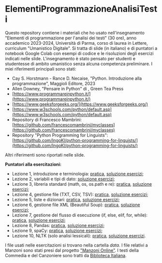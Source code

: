 # ElementiProgrammazioneAnalisiTesti
Questo repository contiene i materiali che ho usato nell'insegnamento "Elementi di programmazione per l'analisi dei testi" (30 ore), anno accademico 2023-2024, Università di Parma, corso di laurea in Lettere, curriculum "Umanistico Digitale". Si tratta di slide (in italiano) e di puntatori a notebook Google Colab con esempi di codice e le risoluzioni degli esercizi indicati nelle slide. L'insegnamento è stato pensato per studenti e studentesse di ambito umanistico senza alcuna competenza preliminare. I miei riferimenti principali sono stati:
- Cay S. Horstmann - Rance D. Necaise, "Python. Introduzione alla programmazione", Maggioli Editore, 2023
- Allen Downey, "Pensare in Python" di , Green Tea Press
- [https://www.programmareinpython.it/](https://www.programmareinpython.it/)
- [https://www.geeksforgeeks.org/](https://www.geeksforgeeks.org/)
- [https://www.w3schools.com/python/default.asp](https://www.w3schools.com/python/default.asp)
- Repository di Francesco Mambrini: [https://github.com/francescomambrini/myclasses](https://github.com/francescomambrini/myclasses)
- Repository "Python Programming for Linguists": [https://github.com/IngoKl/python-programming-for-linguists/](https://github.com/IngoKl/python-programming-for-linguists/)

Altri riferimenti sono riportati nelle slide.

**Puntatori alla esercitazioni:**
- Lezione 1, introduzione e terminologia: [pratica](https://colab.research.google.com/drive/1DFJSuo2mRwXG-TP_c26oQAyk7xn3Gttb?usp=sharing), [soluzione esercizi](https://colab.research.google.com/drive/1lsYRxlWNXVIDuDHBM4QEZX1nXsof3PNY?usp=sharing);
- Lezione 2, variabili e tipi di dato: [soluzione esercizi](https://colab.research.google.com/drive/1COPkr0KtaRpFQxrnrsJ_G4h1VL48ZSa5?usp=sharing);
- Lezione 3, libreria standard (math, os, os.path e re): [pratica](https://colab.research.google.com/drive/1IGgcV2QDp2S320uYCtHFDJ06TCT7a2x7?usp=sharing), [soluzione esercizi](https://colab.research.google.com/drive/1s7YXYhxc6ICwU_d1TJd-5Eih0K0DLwfA?usp=sharing);
- Lezione 4, gestione file (TXT, CSV, TSV): [pratica](https://colab.research.google.com/drive/10kj-PUveBLXQh7Npyecjz_BfTLxvOua9?usp=sharing), [soluzione esercizi](https://colab.research.google.com/drive/1zGR7mjS_zfoEflQrwi-XM8WTQ2puUn2L?usp=sharing);
- Lezione 5, liste e dizionari: [pratica](https://colab.research.google.com/drive/1pg9yIe8uDjsntYOICCAtWWn9j2ITMdwr?usp=sharing), [soluzione esercizi](https://colab.research.google.com/drive/13id3qGI--WkrS8PTuyWTbdofe0uqsWLK?usp=sharing);
- Lezione 6, gestione file XML (Beautiful Soup): [pratica](https://colab.research.google.com/drive/1WEKmMg0un20vfp29Qu94p40tHNrgnLL6?usp=sharing), [soluzione esercizi](https://colab.research.google.com/drive/1ZGTZVigp7T-2ckw4AA6Vb6o1rHzGkuPF?usp=sharing);
- Lezione 7, gestione del flusso di esecuzione (if, else, elif, for, while): [pratica](https://colab.research.google.com/drive/1iAi80XZ1dfwyORRqsmDiPlKVYJ3tzQa2?usp=sharing), [soluzione esercizi](https://colab.research.google.com/drive/1v0gh9M_K_z8ugaE498qPVNUb6rRCHUYt?usp=sharing);
- Lezione 8, Pandas: [pratica](https://colab.research.google.com/drive/1u9uPLjqz9PvATfdQBXMbXEliT39koupn?usp=sharing), [soluzione esercizi](https://colab.research.google.com/drive/1cYsekw6eDluz10AWniMe2kLrFgDBQQNE?usp=sharing);
- Lezione 9, spaCy: [pratica](https://colab.research.google.com/drive/1z-5GgFy0gTkBOGzypEK3Fqo5Qpt62Rf4?usp=sharing), [soluzione esercizi](https://colab.research.google.com/drive/1RyCO-ZvBzPwxZGpSLfie8XfesCWIO2aA?usp=sharing);
- Lezione 10, NLTK (solo analisi lessicali): [pratica](https://colab.research.google.com/drive/1fGu-EALK2I_Y6zawp4LobKski_RziE2Q?usp=sharing), [soluzione esercizi](https://colab.research.google.com/drive/1BgdJqydBjf229NWaU4ru5lGx_4C8-PEp?usp=sharing).

I file usati nelle esercitazioni si trovano nella cartella *data*. I file relativi a Manzoni sono stati presi dal progetto ["Manzoni Online"](https://www.alessandromanzoni.org). I testi della Commedia e del Canzoniere sono tratti da [Biblioteca Italiana](http://www.bibliotecaitaliana.it). 
